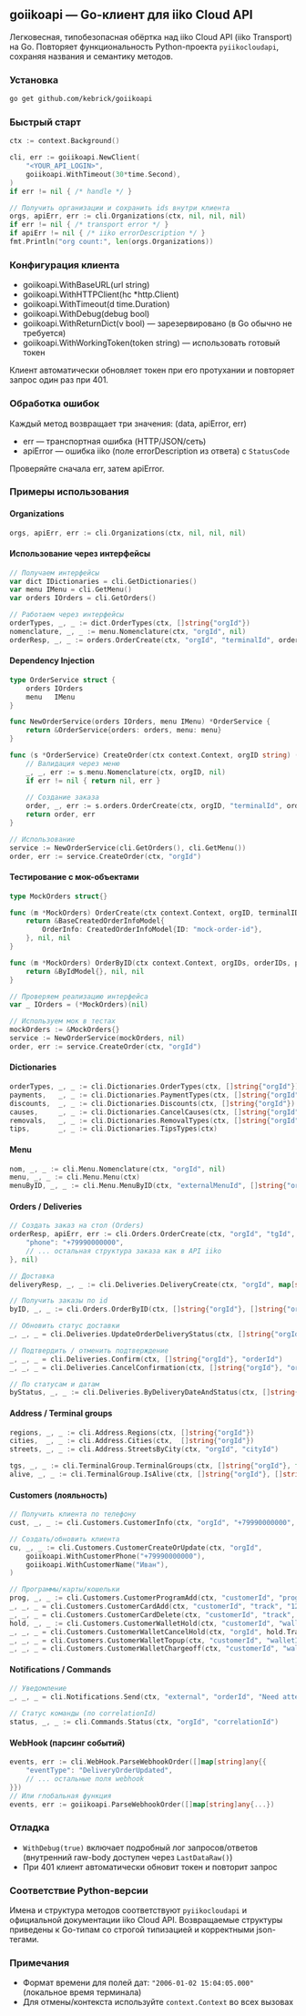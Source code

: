 ## goiikoapi — Go-клиент для iiko Cloud API

Легковесная, типобезопасная обёртка над iiko Cloud API (iiko Transport) на Go. Повторяет функциональность Python-проекта `pyiikocloudapi`, сохраняя названия и семантику методов.

### Установка

```bash
go get github.com/kebrick/goiikoapi
```

### Быстрый старт

```go
ctx := context.Background()

cli, err := goiikoapi.NewClient(
    "<YOUR_API_LOGIN>",
    goiikoapi.WithTimeout(30*time.Second),
)
if err != nil { /* handle */ }

// Получить организации и сохранить ids внутри клиента
orgs, apiErr, err := cli.Organizations(ctx, nil, nil, nil)
if err != nil { /* transport error */ }
if apiErr != nil { /* iiko errorDescription */ }
fmt.Println("org count:", len(orgs.Organizations))
```

### Конфигурация клиента

- goiikoapi.WithBaseURL(url string)
- goiikoapi.WithHTTPClient(hc *http.Client)
- goiikoapi.WithTimeout(d time.Duration)
- goiikoapi.WithDebug(debug bool)
- goiikoapi.WithReturnDict(v bool) — зарезервировано (в Go обычно не требуется)
- goiikoapi.WithWorkingToken(token string) — использовать готовый токен

Клиент автоматически обновляет токен при его протухании и повторяет запрос один раз при 401.

### Обработка ошибок

Каждый метод возвращает три значения: (data, apiError, err)
- err — транспортная ошибка (HTTP/JSON/сеть)
- apiError — ошибка iiko (поле errorDescription из ответа) с `StatusCode`

Проверяйте сначала err, затем apiError.

### Примеры использования

#### Organizations

```go
orgs, apiErr, err := cli.Organizations(ctx, nil, nil, nil)
```

#### Использование через интерфейсы

```go
// Получаем интерфейсы
var dict IDictionaries = cli.GetDictionaries()
var menu IMenu = cli.GetMenu()
var orders IOrders = cli.GetOrders()

// Работаем через интерфейсы
orderTypes, _, _ := dict.OrderTypes(ctx, []string{"orgId"})
nomenclature, _, _ := menu.Nomenclature(ctx, "orgId", nil)
orderResp, _, _ := orders.OrderCreate(ctx, "orgId", "terminalId", orderData, nil)
```

#### Dependency Injection

```go
type OrderService struct {
    orders IOrders
    menu   IMenu
}

func NewOrderService(orders IOrders, menu IMenu) *OrderService {
    return &OrderService{orders: orders, menu: menu}
}

func (s *OrderService) CreateOrder(ctx context.Context, orgID string) (*BaseCreatedOrderInfoModel, error) {
    // Валидация через меню
    _, _, err := s.menu.Nomenclature(ctx, orgID, nil)
    if err != nil { return nil, err }
    
    // Создание заказа
    order, _, err := s.orders.OrderCreate(ctx, orgID, "terminalId", orderData, nil)
    return order, err
}

// Использование
service := NewOrderService(cli.GetOrders(), cli.GetMenu())
order, err := service.CreateOrder(ctx, "orgId")
```

#### Тестирование с мок-объектами

```go
type MockOrders struct{}

func (m *MockOrders) OrderCreate(ctx context.Context, orgID, terminalID string, order map[string]any, settings *int) (*BaseCreatedOrderInfoModel, *CustomErrorModel, error) {
    return &BaseCreatedOrderInfoModel{
        OrderInfo: CreatedOrderInfoModel{ID: "mock-order-id"},
    }, nil, nil
}

func (m *MockOrders) OrderByID(ctx context.Context, orgIDs, orderIDs, posOrderIDs, returnKeys, sourceKeys []string) (*ByIdModel, *CustomErrorModel, error) {
    return &ByIdModel{}, nil, nil
}

// Проверяем реализацию интерфейса
var _ IOrders = (*MockOrders)(nil)

// Используем мок в тестах
mockOrders := &MockOrders{}
service := NewOrderService(mockOrders, nil)
order, err := service.CreateOrder(ctx, "orgId")
```

#### Dictionaries

```go
orderTypes, _, _ := cli.Dictionaries.OrderTypes(ctx, []string{"orgId"})
payments,   _, _ := cli.Dictionaries.PaymentTypes(ctx, []string{"orgId"})
discounts,  _, _ := cli.Dictionaries.Discounts(ctx, []string{"orgId"})
causes,     _, _ := cli.Dictionaries.CancelCauses(ctx, []string{"orgId"})
removals,   _, _ := cli.Dictionaries.RemovalTypes(ctx, []string{"orgId"})
tips,       _, _ := cli.Dictionaries.TipsTypes(ctx)
```

#### Menu

```go
nom, _, _ := cli.Menu.Nomenclature(ctx, "orgId", nil)
menu, _, _ := cli.Menu.Menu(ctx)
menuByID, _, _ := cli.Menu.MenuByID(ctx, "externalMenuId", []string{"orgId"}, nil)
```

#### Orders / Deliveries

```go
// Создать заказ на стол (Orders)
orderResp, apiErr, err := cli.Orders.OrderCreate(ctx, "orgId", "tgId", map[string]any{
    "phone": "+79990000000",
    // ... остальная структура заказа как в API iiko
}, nil)

// Доставка
deliveryResp, _, _ := cli.Deliveries.DeliveryCreate(ctx, "orgId", map[string]any{/* order */}, nil, nil)

// Получить заказы по id
byID, _, _ := cli.Orders.OrderByID(ctx, []string{"orgId"}, []string{"orderId"}, nil, nil, nil)

// Обновить статус доставки
_, _, _ = cli.Deliveries.UpdateOrderDeliveryStatus(ctx, []string{"orgId"}, "orderId", "Delivered", time.Now().Format("2006-01-02 15:04:05.000"))

// Подтвердить / отменить подтверждение
_, _, _ = cli.Deliveries.Confirm(ctx, []string{"orgId"}, "orderId")
_, _, _ = cli.Deliveries.CancelConfirmation(ctx, []string{"orgId"}, "orderId")

// По статусам и датам
byStatus, _, _ := cli.Deliveries.ByDeliveryDateAndStatus(ctx, []string{"orgId"}, "2024-01-01 00:00:00.000", "2024-01-02 00:00:00.000", []string{"Delivered"}, nil)
```

#### Address / Terminal groups

```go
regions, _, _ := cli.Address.Regions(ctx, []string{"orgId"})
cities,  _, _ := cli.Address.Cities(ctx,  []string{"orgId"})
streets, _, _ := cli.Address.StreetsByCity(ctx, "orgId", "cityId")

tgs, _, _ := cli.TerminalGroup.TerminalGroups(ctx, []string{"orgId"}, false)
alive, _, _ := cli.TerminalGroup.IsAlive(ctx, []string{"orgId"}, []string{"tgId"})
```

#### Customers (лояльность)

```go
// Получить клиента по телефону
cust, _, _ := cli.Customers.CustomerInfo(ctx, "orgId", "+79990000000", goiikoapi.TypeRCIPhone)

// Создать/обновить клиента
cu, _, _ := cli.Customers.CustomerCreateOrUpdate(ctx, "orgId",
    goiikoapi.WithCustomerPhone("+79990000000"),
    goiikoapi.WithCustomerName("Иван"),
)

// Программы/карты/кошельки
prog, _, _ := cli.Customers.CustomerProgramAdd(ctx, "customerId", "programId", "orgId")
_, _, _ = cli.Customers.CustomerCardAdd(ctx, "customerId", "track", "12345", "orgId")
_, _, _ = cli.Customers.CustomerCardDelete(ctx, "customerId", "track", "orgId")
hold, _, _ := cli.Customers.CustomerWalletHold(ctx, "customerId", "walletId", "orgId", 100, nil, nil)
_, _, _ = cli.Customers.CustomerWalletCancelHold(ctx, "orgId", hold.TransactionID)
_, _, _ = cli.Customers.CustomerWalletTopup(ctx, "customerId", "walletId", "orgId", 200, nil)
_, _, _ = cli.Customers.CustomerWalletChargeoff(ctx, "customerId", "walletId", "orgId", 50, nil)
```

#### Notifications / Commands

```go
// Уведомление
_, _, _ = cli.Notifications.Send(ctx, "external", "orderId", "Need attention", "orgId", "delivery_attention")

// Статус команды (по correlationId)
status, _, _ := cli.Commands.Status(ctx, "orgId", "correlationId")
```

#### WebHook (парсинг событий)

```go
events, err := cli.WebHook.ParseWebhookOrder([]map[string]any{{
    "eventType": "DeliveryOrderUpdated",
    // ... остальные поля webhook
}})
// Или глобальная функция
events, err := goiikoapi.ParseWebhookOrder([]map[string]any{...})
```

### Отладка

- `WithDebug(true)` включает подробный лог запросов/ответов (внутренний raw-body доступен через `LastDataRaw()`)
- При 401 клиент автоматически обновит токен и повторит запрос

### Соответствие Python-версии

Имена и структура методов соответствуют `pyiikocloudapi` и официальной документации iiko Cloud API. Возвращаемые структуры приведены к Go-типам со строгой типизацией и корректными json-тегами.

### Примечания

- Формат времени для полей дат: `"2006-01-02 15:04:05.000"` (локальное время терминала)
- Для отмены/контекста используйте `context.Context` во всех вызовах

